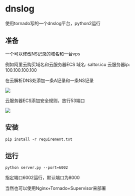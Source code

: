 # dnslog
使用tornado写的一个dnslog平台，python2运行
## 准备
一个可以修改NS记录的域名和一台vps

例如阿里云购买域名和云服务器ECS
域名: saltor.icu
云服务器ip: 100.100.100.100

在云解析DNS处添加一条A记录和一条NS记录

![](https://github.com/sa1tor/dnslog/blob/master/1.webp)

云服务器ECS添加安全规则，放行53端口

![](https://github.com/sa1tor/dnslog/blob/master/2.webp)

## 安装
```
pip install -r requirement.txt
```
## 运行
```
python server.py --port=6002
```
指定端口6002运行，默认端口为8000

当然也可以使用Nginx+Tornado+Supervisor来部署
